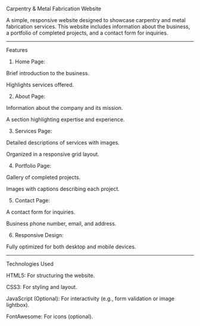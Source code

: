 Carpentry & Metal Fabrication Website

A simple, responsive website designed to showcase carpentry and metal fabrication services. This website includes information about the business, a portfolio of completed projects, and a contact form for inquiries.


---

Features

1. Home Page:

Brief introduction to the business.

Highlights services offered.



2. About Page:

Information about the company and its mission.

A section highlighting expertise and experience.



3. Services Page:

Detailed descriptions of services with images.

Organized in a responsive grid layout.



4. Portfolio Page:

Gallery of completed projects.

Images with captions describing each project.



5. Contact Page:

A contact form for inquiries.

Business phone number, email, and address.



6. Responsive Design:

Fully optimized for both desktop and mobile devices.





---

Technologies Used

HTML5: For structuring the website.

CSS3: For styling and layout.

JavaScript (Optional): For interactivity (e.g., form validation or image lightbox).

FontAwesome: For icons (optional).
